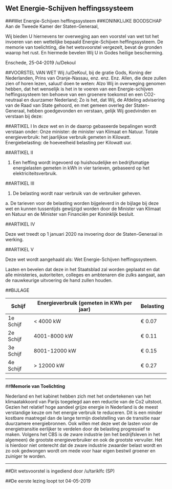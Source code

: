 ## Wet Energie-Schijven heffingssysteem 
 
###Wet Energie-Schijven heffingssysteem
##KONINKLIJKE BOODSCHAP
Aan de Tweede Kamer der Staten-Generaal,  

Wij bieden U hiernevens ter overweging aan een voorstel van wet tot het invoeren van een wettelijke bepaald Energie-Schijven heffingssysteem. De memorie van toelichting, die het wetsvoorstel vergezelt, bevat de gronden waarop het rust. En hiermede bevelen Wij U in Godes heilige bescherming.

Enschede, 25-04-2019 /u/Dekoul

##VOORSTEL VAN WET
Wij /u/DeKoul, bij de gratie Gods, Koning der Nederlanden, Prins van Oranje-Nassau, enz. enz. Enz. Allen, die deze zullen zien of horen lezen, saluut! doen te weten: Alzo Wij in overweging genomen hebben, dat het wenselijk is het in te voeren van een Energie-schijven heffingssysteem ten behoeve van een groenere toekomst en een CO2-neutraal en duurzamer Nederland; Zo is het, dat Wij, de Afdeling advisering van de Raad van State gehoord, en met gemeen overleg der Staten-Generaal, hebben goedgevonden en verstaan, gelijk Wij goedvinden en verstaan bij deze:

##ARTIKEL I
In deze wet en in de daarop gebaseerde bepalingen wordt verstaan onder: Onze minister: de minister van Klimaat en Natuur. Totale energieverbruik: het jaarlijkse verbruik gemeten in Kilowatt. Energiebelasting: de hoeveelheid belasting per Kilowatt uur.

##ARTIKEL II

1. Een heffing wordt ingevoerd op huishoudelijke en bedrijfsmatige energielasten gemeten in kWh in vier tarieven, gebaseerd op het elektriciteitsverbruik.

##ARTIKEL III

1. De belasting wordt naar verbruik van de verbruiker geheven. 

  a. De tarieven voor de belasting worden bijgeleverd in de bijlage bij deze wet en kunnen tussentijds gewijzigd worden door de Minister van Klimaat en Natuur en de Minister van Financiën per Koninklijk besluit.

##ARTIKEL IV

Deze wet treedt op 1 januari 2020 na invoering door de Staten-Generaal in werking.

##ARTIKEL V

Deze wet wordt aangehaald als: Wet Energie-Schijven heffingssysteem. 

Lasten en bevelen dat deze in het Staatsblad zal worden geplaatst en dat alle ministeries, autoriteiten, colleges en ambtenaren die zulks aangaat, aan de nauwkeurige uitvoering de hand zullen houden.

##BIJLAGE

Schijf | Energieverbruik (gemeten in KWh per jaar)  | Belasting
---|---|---   
1e Schijf | < 4000 kW | € 0.07  
2e Schijf | 4001-8000 kW | € 0.11   
3e Schijf | 8001-12000 kW | € 0.15   
4e Schijf | > 12000 kW | € 0.27

---
##**Memorie van Toelichting**

Nederland en het kabinet hebben zich met het ondertekenen van het klimaatakkoord van Parijs toegelegd aan een reductie van de Co2 uitstoot. Gezien het relatief hoge aandeel grijze energie in Nederland is de meest verstandige keuze om het energie verbruik te reduceren. Dit is een minder kostbare maatregel dan de lange termijn doelstelling van de transitie naar duurzamere energiebronnen. Ook willen met deze wet de lasten voor de energietransitie eerlijker te verdelen door de belasting progressief te maken. Volgens het CBS is de zware industrie (en het bedrijfsleven in het algemeen) de grootste energieverbruiker en ook de grootste vervuiler. Het is hierdoor niet onterecht dat de zware industrie zwaarder belast wordt en zo ook gedwongen wordt om mede voor haar eigen bestwil groener en zuiniger te worden.

---

##Dit wetsvoorstel is ingediend door /u/tariklfc (SP)

##De eerste lezing loopt tot  04-05-2019